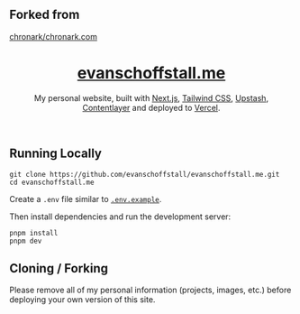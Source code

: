 ## Forked from

[chronark/chronark.com](https://github.com/chronark/chronark.com)

<div align="center">
    <a href="https://evanschoffstall.me"><h1 align="center">evanschoffstall.me</h1></a>

My personal website, built with [Next.js](https://nextjs.org/), [Tailwind CSS](https://tailwindcss.com/), [Upstash](https://upstash.com?ref=evanschoffstall.me), [Contentlayer](https://www.contentlayer.dev/) and deployed to [Vercel](https://vercel.com/).

</div>

<br/>

## Running Locally

```sh-session
git clone https://github.com/evanschoffstall/evanschoffstall.me.git
cd evanschoffstall.me
```

Create a `.env` file similar to [`.env.example`](https://github.com/evanschoffstall/evanschoffstall.me/blob/main/.env.example).

Then install dependencies and run the development server:

```sh-session
pnpm install
pnpm dev
```

## Cloning / Forking

Please remove all of my personal information (projects, images, etc.) before deploying your own version of this site.
